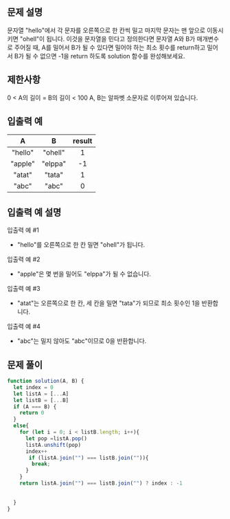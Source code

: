 ## 문제 설명
문자열 "hello"에서 각 문자를 오른쪽으로 한 칸씩 밀고 마지막 문자는 맨 앞으로 이동시키면 "ohell"이 됩니다. 이것을 문자열을 민다고 정의한다면 문자열 A와 B가 매개변수로 주어질 때, A를 밀어서 B가 될 수 있다면 밀어야 하는 최소 횟수를 return하고 밀어서 B가 될 수 없으면 -1을 return 하도록 solution 함수를 완성해보세요.

## 제한사항
0 < A의 길이 = B의 길이 < 100
A, B는 알파벳 소문자로 이루어져 있습니다.

## 입출력 예
A	|B|	result
:--:|:--:|:--:|
"hello"|	"ohell"|	1
"apple"|	"elppa"|	-1
"atat"	|"tata"|	1
"abc"	|"abc"|	0
## 입출력 예 설명
입출력 예 #1

- "hello"를 오른쪽으로 한 칸 밀면 "ohell"가 됩니다.

입출력 예 #2

- "apple"은 몇 번을 밀어도 "elppa"가 될 수 없습니다.

입출력 예 #3

- "atat"는 오른쪽으로 한 칸, 세 칸을 밀면 "tata"가 되므로 최소 횟수인 1을 반환합니다.

입출력 예 #4

- "abc"는 밀지 않아도 "abc"이므로 0을 반환합니다.


## 문제 풀이

```js
function solution(A, B) {
  let index = 0
  let listA = [...A]
  let listB = [...B]
  if (A === B) {
    return 0
  }
  else{
    for (let i = 0; i < listB.length; i++){
      let pop =listA.pop()
      listA.unshift(pop)
      index++
       if (listA.join("") === listB.join("")){
        break;
      }
    }
    return listA.join("") === listB.join("") ? index : -1
    
   
  }
}
```
